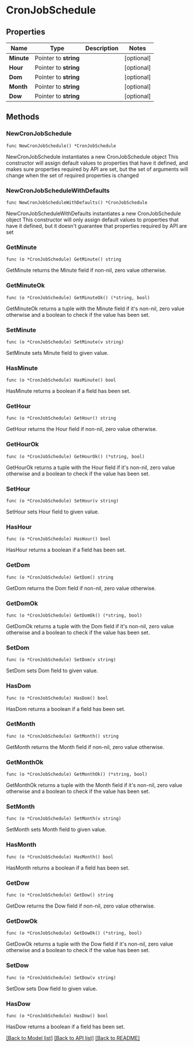 # CronJobSchedule

## Properties

Name | Type | Description | Notes
------------ | ------------- | ------------- | -------------
**Minute** | Pointer to **string** |  | [optional] 
**Hour** | Pointer to **string** |  | [optional] 
**Dom** | Pointer to **string** |  | [optional] 
**Month** | Pointer to **string** |  | [optional] 
**Dow** | Pointer to **string** |  | [optional] 

## Methods

### NewCronJobSchedule

`func NewCronJobSchedule() *CronJobSchedule`

NewCronJobSchedule instantiates a new CronJobSchedule object
This constructor will assign default values to properties that have it defined,
and makes sure properties required by API are set, but the set of arguments
will change when the set of required properties is changed

### NewCronJobScheduleWithDefaults

`func NewCronJobScheduleWithDefaults() *CronJobSchedule`

NewCronJobScheduleWithDefaults instantiates a new CronJobSchedule object
This constructor will only assign default values to properties that have it defined,
but it doesn't guarantee that properties required by API are set

### GetMinute

`func (o *CronJobSchedule) GetMinute() string`

GetMinute returns the Minute field if non-nil, zero value otherwise.

### GetMinuteOk

`func (o *CronJobSchedule) GetMinuteOk() (*string, bool)`

GetMinuteOk returns a tuple with the Minute field if it's non-nil, zero value otherwise
and a boolean to check if the value has been set.

### SetMinute

`func (o *CronJobSchedule) SetMinute(v string)`

SetMinute sets Minute field to given value.

### HasMinute

`func (o *CronJobSchedule) HasMinute() bool`

HasMinute returns a boolean if a field has been set.

### GetHour

`func (o *CronJobSchedule) GetHour() string`

GetHour returns the Hour field if non-nil, zero value otherwise.

### GetHourOk

`func (o *CronJobSchedule) GetHourOk() (*string, bool)`

GetHourOk returns a tuple with the Hour field if it's non-nil, zero value otherwise
and a boolean to check if the value has been set.

### SetHour

`func (o *CronJobSchedule) SetHour(v string)`

SetHour sets Hour field to given value.

### HasHour

`func (o *CronJobSchedule) HasHour() bool`

HasHour returns a boolean if a field has been set.

### GetDom

`func (o *CronJobSchedule) GetDom() string`

GetDom returns the Dom field if non-nil, zero value otherwise.

### GetDomOk

`func (o *CronJobSchedule) GetDomOk() (*string, bool)`

GetDomOk returns a tuple with the Dom field if it's non-nil, zero value otherwise
and a boolean to check if the value has been set.

### SetDom

`func (o *CronJobSchedule) SetDom(v string)`

SetDom sets Dom field to given value.

### HasDom

`func (o *CronJobSchedule) HasDom() bool`

HasDom returns a boolean if a field has been set.

### GetMonth

`func (o *CronJobSchedule) GetMonth() string`

GetMonth returns the Month field if non-nil, zero value otherwise.

### GetMonthOk

`func (o *CronJobSchedule) GetMonthOk() (*string, bool)`

GetMonthOk returns a tuple with the Month field if it's non-nil, zero value otherwise
and a boolean to check if the value has been set.

### SetMonth

`func (o *CronJobSchedule) SetMonth(v string)`

SetMonth sets Month field to given value.

### HasMonth

`func (o *CronJobSchedule) HasMonth() bool`

HasMonth returns a boolean if a field has been set.

### GetDow

`func (o *CronJobSchedule) GetDow() string`

GetDow returns the Dow field if non-nil, zero value otherwise.

### GetDowOk

`func (o *CronJobSchedule) GetDowOk() (*string, bool)`

GetDowOk returns a tuple with the Dow field if it's non-nil, zero value otherwise
and a boolean to check if the value has been set.

### SetDow

`func (o *CronJobSchedule) SetDow(v string)`

SetDow sets Dow field to given value.

### HasDow

`func (o *CronJobSchedule) HasDow() bool`

HasDow returns a boolean if a field has been set.


[[Back to Model list]](../README.md#documentation-for-models) [[Back to API list]](../README.md#documentation-for-api-endpoints) [[Back to README]](../README.md)


